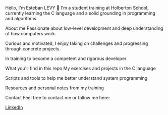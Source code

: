 Hello, I'm Esteban LEVY 👋
I'm a student training at Holberton School, currently learning the C language and a solid grounding in programming and algorithms.

About me
Passionate about low-level development and deep understanding of how computers work.

Curious and motivated, I enjoy taking on challenges and progressing through concrete projects.

In training to become a competent and rigorous developer

What you'll find in this repo
My exercises and projects in the C language

Scripts and tools to help me better understand system programming

Resources and personal notes from my training

Contact
Feel free to contact me or follow me here:

[LinkedIn](https://www.linkedin.com/in/esteban-levy-709036374/)
